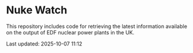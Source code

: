 # Nuke Watch

This repository includes code for retrieving the latest information available on the output of EDF nuclear power plants in the UK.

Last updated: 2025-10-07 11:12